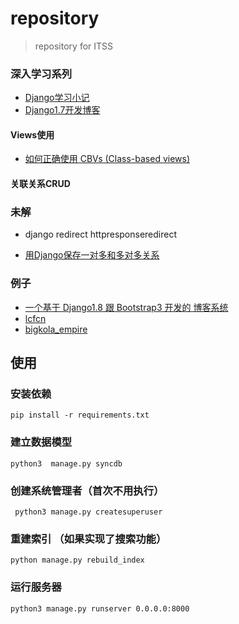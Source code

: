 # repository

> repository for ITSS



### 深入学习系列

- [ Django学习小记](http://blog.csdn.net/hackerain/article/category/1291198)
- [Django1.7开发博客](http://yidao620c.github.io/blog/categories/django/)

#### Views使用

- [如何正确使用 CBVs (Class-based views)](http://www.weiguda.com/blog/11/)

#### 关联关系CRUD


### 未解

- django redirect httpresponseredirect

- [用Django保存一对多和多对多关系](http://onepub.tumblr.com/post/17750580320/django)

### 例子

- [一个基于 Django1.8 跟 Bootstrap3 开发的 博客系统](http://blog.csdn.net/billvsme/article/details/45606619)
- [lcfcn](http://lcfcn.com/)
- [bigkola_empire](https://github.com/imelucifer/bigkola_empire)





## 使用

### 安装依赖

    pip install -r requirements.txt

### 建立数据模型

    python3  manage.py syncdb

### 创建系统管理者（首次不用执行）

     python3 manage.py createsuperuser


### 重建索引 （如果实现了搜索功能）

    python manage.py rebuild_index


### 运行服务器

    python3 manage.py runserver 0.0.0.0:8000



